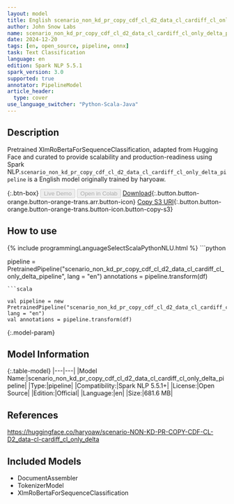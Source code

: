 ```yaml
---
layout: model
title: English scenario_non_kd_pr_copy_cdf_cl_d2_data_cl_cardiff_cl_only_delta_pipeline pipeline XlmRoBertaForSequenceClassification from haryoaw
author: John Snow Labs
name: scenario_non_kd_pr_copy_cdf_cl_d2_data_cl_cardiff_cl_only_delta_pipeline
date: 2024-12-20
tags: [en, open_source, pipeline, onnx]
task: Text Classification
language: en
edition: Spark NLP 5.5.1
spark_version: 3.0
supported: true
annotator: PipelineModel
article_header:
  type: cover
use_language_switcher: "Python-Scala-Java"
---
```


## Description

Pretrained XlmRoBertaForSequenceClassification, adapted from Hugging Face and curated to provide scalability and production-readiness using Spark NLP.`scenario_non_kd_pr_copy_cdf_cl_d2_data_cl_cardiff_cl_only_delta_pipeline` is a English model originally trained by haryoaw.

{:.btn-box}
<button class="button button-orange" disabled>Live Demo</button>
<button class="button button-orange" disabled>Open in Colab</button>
[Download](https://s3.amazonaws.com/auxdata.johnsnowlabs.com/public/models/scenario_non_kd_pr_copy_cdf_cl_d2_data_cl_cardiff_cl_only_delta_pipeline_en_5.5.1_3.0_1734686329143.zip){:.button.button-orange.button-orange-trans.arr.button-icon}
[Copy S3 URI](s3://auxdata.johnsnowlabs.com/public/models/scenario_non_kd_pr_copy_cdf_cl_d2_data_cl_cardiff_cl_only_delta_pipeline_en_5.5.1_3.0_1734686329143.zip){:.button.button-orange.button-orange-trans.button-icon.button-copy-s3}

## How to use



<div class="tabs-box" markdown="1">
{% include programmingLanguageSelectScalaPythonNLU.html %}
```python

pipeline = PretrainedPipeline("scenario_non_kd_pr_copy_cdf_cl_d2_data_cl_cardiff_cl_only_delta_pipeline", lang = "en")
annotations =  pipeline.transform(df)   

```
```scala

val pipeline = new PretrainedPipeline("scenario_non_kd_pr_copy_cdf_cl_d2_data_cl_cardiff_cl_only_delta_pipeline", lang = "en")
val annotations = pipeline.transform(df)

```
</div>

{:.model-param}
## Model Information

{:.table-model}
|---|---|
|Model Name:|scenario_non_kd_pr_copy_cdf_cl_d2_data_cl_cardiff_cl_only_delta_pipeline|
|Type:|pipeline|
|Compatibility:|Spark NLP 5.5.1+|
|License:|Open Source|
|Edition:|Official|
|Language:|en|
|Size:|681.6 MB|

## References

https://huggingface.co/haryoaw/scenario-NON-KD-PR-COPY-CDF-CL-D2_data-cl-cardiff_cl_only_delta

## Included Models

- DocumentAssembler
- TokenizerModel
- XlmRoBertaForSequenceClassification